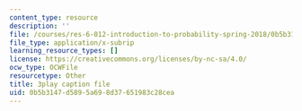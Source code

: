 ```yaml
---
content_type: resource
description: ''
file: /courses/res-6-012-introduction-to-probability-spring-2018/0b5b3147d5895a698d37651983c28cea_GARQ31BrKQA.vtt
file_type: application/x-subrip
learning_resource_types: []
license: https://creativecommons.org/licenses/by-nc-sa/4.0/
ocw_type: OCWFile
resourcetype: Other
title: 3play caption file
uid: 0b5b3147-d589-5a69-8d37-651983c28cea
---
```

